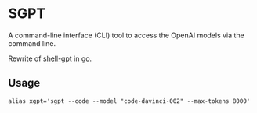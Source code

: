 # SGPT

A command-line interface (CLI) tool to access the OpenAI models via the command line.

Rewrite of [shell-gpt](https://github.com/TheR1D/shell_gpt) in [go](https://go.dev/).

## Usage

```shell
alias xgpt='sgpt --code --model "code-davinci-002" --max-tokens 8000'
```
